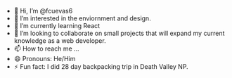- 👋 Hi, I’m @fcuevas6
- 👀 I’m interested in the enviornment and design.
- 🌱 I’m currently learning React
- 💞️ I’m looking to collaborate on small projects that will expand my current knowledge as a web developer.
- 📫 How to reach me ...
- 😄 Pronouns: He/Him
- ⚡ Fun fact: I did 28 day backpacking trip in Death Valley NP.

<!---
fcuevas6/fcuevas6 is a ✨ special ✨ repository because its `README.md` (this file) appears on your GitHub profile.
You can click the Preview link to take a look at your changes.
--->
